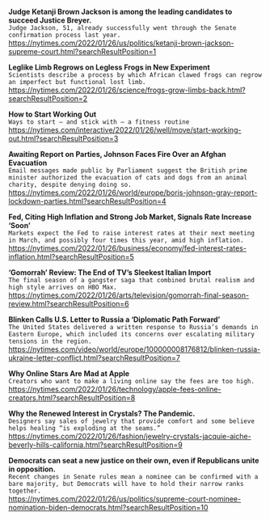 **Judge Ketanji Brown Jackson is among the leading candidates to succeed Justice Breyer.**\
`Judge Jackson, 51, already successfully went through the Senate confirmation process last year.`\
https://nytimes.com/2022/01/26/us/politics/ketanji-brown-jackson-supreme-court.html?searchResultPosition=1

**Leglike Limb Regrows on Legless Frogs in New Experiment**\
`Scientists describe a process by which African clawed frogs can regrow an imperfect but functional lost limb.`\
https://nytimes.com/2022/01/26/science/frogs-grow-limbs-back.html?searchResultPosition=2

**How to Start Working Out**\
`Ways to start — and stick with — a fitness routine`\
https://nytimes.com/interactive/2022/01/26/well/move/start-working-out.html?searchResultPosition=3

**Awaiting Report on Parties, Johnson Faces Fire Over an Afghan Evacuation**\
`Email messages made public by Parliament suggest the British prime minister authorized the evacuation of cats and dogs from an animal charity, despite denying doing so.`\
https://nytimes.com/2022/01/26/world/europe/boris-johnson-gray-report-lockdown-parties.html?searchResultPosition=4

**Fed, Citing High Inflation and Strong Job Market, Signals Rate Increase ‘Soon’**\
`Markets expect the Fed to raise interest rates at their next meeting in March, and possibly four times this year, amid high inflation.`\
https://nytimes.com/2022/01/26/business/economy/fed-interest-rates-inflation.html?searchResultPosition=5

**‘Gomorrah’ Review: The End of TV’s Sleekest Italian Import**\
`The final season of a gangster saga that combined brutal realism and high style arrives on HBO Max.`\
https://nytimes.com/2022/01/26/arts/television/gomorrah-final-season-review.html?searchResultPosition=6

**Blinken Calls U.S. Letter to Russia a ‘Diplomatic Path Forward’**\
`The United States delivered a written response to Russia’s demands in Eastern Europe, which included its concerns over escalating military tensions in the region.`\
https://nytimes.com/video/world/europe/100000008176812/blinken-russia-ukraine-letter-conflict.html?searchResultPosition=7

**Why Online Stars Are Mad at Apple**\
`Creators who want to make a living online say the fees are too high.`\
https://nytimes.com/2022/01/26/technology/apple-fees-online-creators.html?searchResultPosition=8

**Why the Renewed Interest in Crystals? The Pandemic.**\
`Designers say sales of jewelry that provide comfort and some believe helps healing “is exploding at the seams.”`\
https://nytimes.com/2022/01/26/fashion/jewelry-crystals-jacquie-aiche-beverly-hills-california.html?searchResultPosition=9

**Democrats can seat a new justice on their own, even if Republicans unite in opposition.**\
`Recent changes in Senate rules mean a nominee can be confirmed with a bare majority, but Democrats will have to hold their narrow ranks together.`\
https://nytimes.com/2022/01/26/us/politics/supreme-court-nominee-nomination-biden-democrats.html?searchResultPosition=10

